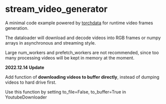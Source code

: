 # stream_video_generator

A minimal code example powered by [torchdata](https://github.com/pytorch/data) for runtime video frames generation.

The dataloader will download and decode videos into RGB frames or numpy arrays in asynchronous and streaming style.

Large num_workers and prefetch_workers are not recommended, since too many processing videos will be kept in memory at the moment.

**2022.12.14 Update**

Add function of **downloading videos to buffer directly**, instead of dumping videos to hard drive first.

Use this function by setting to_file=False, to_buffer=True in YoutubeDownloader
